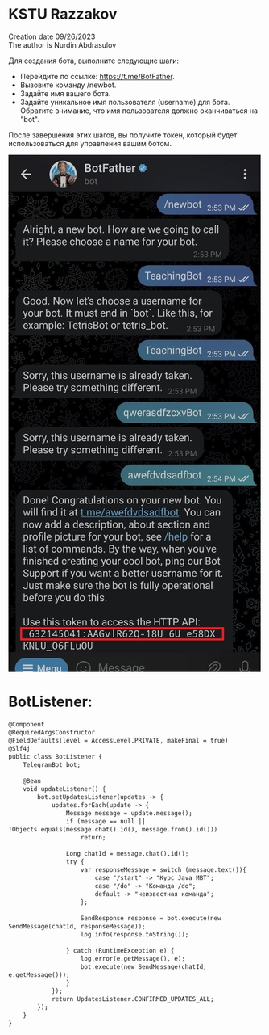 # KSTU Razzakov

Creation date 09/26/2023<br>
The author is Nurdin Abdrasulov

Для создания бота, выполните следующие шаги:

* Перейдите по ссылке: https://t.me/BotFather.
* Вызовите команду /newbot.
* Задайте имя вашего бота.
* Задайте уникальное имя пользователя (username) для бота. Обратите внимание, что имя пользователя должно оканчиваться на "bot".


После завершения этих шагов, вы получите токен, который будет использоваться для управления вашим ботом.


![image](TelegaBot.jpg)

# BotListener:
```
@Component
@RequiredArgsConstructor
@FieldDefaults(level = AccessLevel.PRIVATE, makeFinal = true)
@Slf4j
public class BotListener {
    TelegramBot bot;

    @Bean
    void updateListener() {
        bot.setUpdatesListener(updates -> {
            updates.forEach(update -> {
                Message message = update.message();
                if (message == null || !Objects.equals(message.chat().id(), message.from().id()))
                    return;

                Long chatId = message.chat().id();
                try {
                    var responseMessage = switch (message.text()){
                        case "/start" -> "Курс Java ИВТ";
                        case "/do" -> "Команда /do";
                        default -> "неизвестная команда";
                    };

                    SendResponse response = bot.execute(new SendMessage(chatId, responseMessage));
                    log.info(response.toString());

                } catch (RuntimeException e) {
                    log.error(e.getMessage(), e);
                    bot.execute(new SendMessage(chatId, e.getMessage()));
                }
            });
            return UpdatesListener.CONFIRMED_UPDATES_ALL;
        });
    }
}
```
